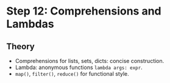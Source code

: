 # Step 12: Comprehensions and Lambdas

## Theory
- Comprehensions for lists, sets, dicts: concise construction.
- Lambda: anonymous functions `lambda args: expr`.
- `map()`, `filter()`, `reduce()` for functional style.
